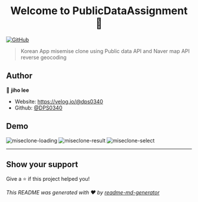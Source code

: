 <h1 align="center">Welcome to PublicDataAssignment 👋</h1>
<p>
  <a href="#" target="_blank">
    <img alt="GitHub" src="https://img.shields.io/github/license/DPS0340/PublicDataAssignment">
  </a>
</p>

> Korean App misemise clone using Public data API and Naver map API reverse geocoding

## Author

👤 **jiho lee**

* Website: https://velog.io/@dps0340
* Github: [@DPS0340](https://github.com/DPS0340)

## Demo
![miseclone-loading](https://user-images.githubusercontent.com/32592965/109403623-afbc9780-79a1-11eb-9716-2f6868fcedb2.png)
![miseclone-result](https://user-images.githubusercontent.com/32592965/109403646-d67ace00-79a1-11eb-9ce4-63726b5f453f.png)
![miseclone-select](https://user-images.githubusercontent.com/32592965/109403656-fa3e1400-79a1-11eb-8d53-8ee17fc1744d.png)
***

## Show your support

Give a ⭐️ if this project helped you!

_This README was generated with ❤️ by [readme-md-generator](https://github.com/kefranabg/readme-md-generator)_
